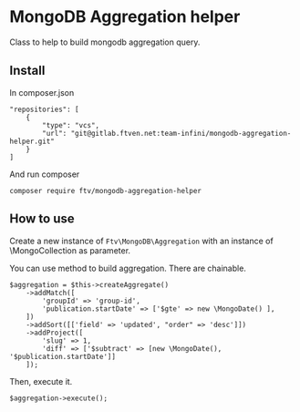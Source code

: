 # MongoDB Aggregation helper

Class to help to build mongodb aggregation query. 

## Install

In composer.json

```
"repositories": [
    {
        "type": "vcs",
        "url": "git@gitlab.ftven.net:team-infini/mongodb-aggregation-helper.git"
    }
]
```

And run composer

```
composer require ftv/mongodb-aggregation-helper
```

## How to use

Create a new instance of ```Ftv\MongoDB\Aggregation``` with an instance of \MongoCollection as parameter.
 

You can use method to build aggregation. There are chainable.

```
$aggregation = $this->createAggregate()
    ->addMatch([
        'groupId' => 'group-id',
        'publication.startDate' => ['$gte' => new \MongoDate() ],
    ])
    ->addSort([['field' => 'updated', "order" => 'desc']])
    ->addProject([
        'slug' => 1,
        'diff' => ['$subtract' => [new \MongoDate(), '$publication.startDate']]
    ]);
```
   
            
Then, execute it.

```
$aggregation->execute();
```
            